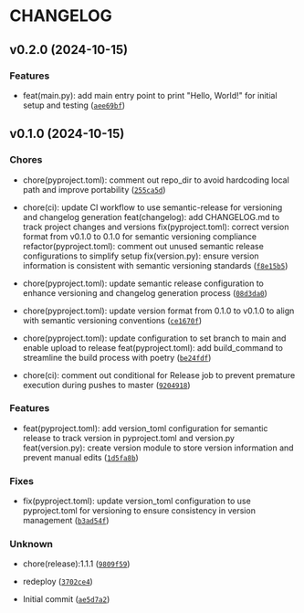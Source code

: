 # CHANGELOG


## v0.2.0 (2024-10-15)

### Features

* feat(main.py): add main entry point to print "Hello, World!" for initial setup and testing ([`aee69bf`](https://github.com/aspatari/semver-playground-python/commit/aee69bfcfd5b490de30a8740690b0e6ede5852be))


## v0.1.0 (2024-10-15)

### Chores

* chore(pyproject.toml): comment out repo_dir to avoid hardcoding local path and improve portability ([`255ca5d`](https://github.com/aspatari/semver-playground-python/commit/255ca5d2908572a5ae613ed5972dee2509f9f600))

* chore(ci): update CI workflow to use semantic-release for versioning and changelog generation
feat(changelog): add CHANGELOG.md to track project changes and versions
fix(pyproject.toml): correct version format from v0.1.0 to 0.1.0 for semantic versioning compliance
refactor(pyproject.toml): comment out unused semantic release configurations to simplify setup
fix(version.py): ensure version information is consistent with semantic versioning standards ([`f8e15b5`](https://github.com/aspatari/semver-playground-python/commit/f8e15b5a8a145a72b228ff1ecbf94267ce1ed5e2))

* chore(pyproject.toml): update semantic release configuration to enhance versioning and changelog generation process ([`08d3da0`](https://github.com/aspatari/semver-playground-python/commit/08d3da08f54e176185792a3fc82beac68d7cab17))

* chore(pyproject.toml): update version format from 0.1.0 to v0.1.0 to align with semantic versioning conventions ([`ce1670f`](https://github.com/aspatari/semver-playground-python/commit/ce1670fb350117baa1fdbff74f0e5406c786918f))

* chore(pyproject.toml): update configuration to set branch to main and enable upload to release
feat(pyproject.toml): add build_command to streamline the build process with poetry ([`be24fdf`](https://github.com/aspatari/semver-playground-python/commit/be24fdfef60629ae6e4483b95f07b0cad40fbe84))

* chore(ci): comment out conditional for Release job to prevent premature execution during pushes to master ([`9204918`](https://github.com/aspatari/semver-playground-python/commit/92049188ef21dcf48b7fafe745d3e443aae549f1))

### Features

* feat(pyproject.toml): add version_toml configuration for semantic release to track version in pyproject.toml and version.py
feat(version.py): create version module to store version information and prevent manual edits ([`1d5fa8b`](https://github.com/aspatari/semver-playground-python/commit/1d5fa8badf3e8d7083cbb96d8997e972385fb0b7))

### Fixes

* fix(pyproject.toml): update version_toml configuration to use pyproject.toml for versioning to ensure consistency in version management ([`b3ad54f`](https://github.com/aspatari/semver-playground-python/commit/b3ad54ff66cf649fb830934e0863e1419588d42c))

### Unknown

* chore(release):1.1.1 ([`9809f59`](https://github.com/aspatari/semver-playground-python/commit/9809f594d57798ed66e2c7c51acb56d321cb65ad))

* redeploy ([`3702ce4`](https://github.com/aspatari/semver-playground-python/commit/3702ce424ef86217a9d60a40a5ec804539229210))

* Initial commit ([`ae5d7a2`](https://github.com/aspatari/semver-playground-python/commit/ae5d7a20fedd99e5f571099c92ed8326d892d6a6))
